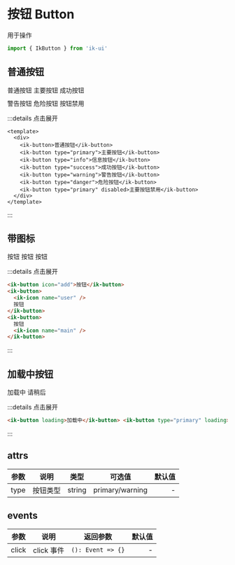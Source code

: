 # 按钮 Button

用于操作

```javascript
import { IkButton } from 'ik-ui'
```

## 普通按钮

<div class="flex">
  <ik-button>普通按钮</ik-button>
  <ik-button type="primary">主要按钮</ik-button>
  <ik-button type="success">成功按钮</ik-button>
  <!-- <ik-button type="info">信息按钮</ik-button> -->
</div>
<div class="flex" style="margin-top: 10px">
  <ik-button type="warning">警告按钮</ik-button>
  <ik-button type="danger">危险按钮</ik-button>
  <ik-button type="primary" disabled>按钮禁用</ik-button>
</div>

:::details 点击展开

```vue
<template>
  <div>
    <ik-button>普通按钮</ik-button>
    <ik-button type="primary">主要按钮</ik-button>
    <ik-button type="info">信息按钮</ik-button>
    <ik-button type="success">成功按钮</ik-button>
    <ik-button type="warning">警告按钮</ik-button>
    <ik-button type="danger">危险按钮</ik-button>
    <ik-button type="primary" disabled>主要按钮禁用</ik-button>
  </div>
</template>
```

:::

## 带图标

<div class="flex">
  <ik-button icon="add">按钮</ik-button>
  <ik-button>
    <ik-icon name="user" />
    按钮
  </ik-button>
  <ik-button type="primary">
    按钮
    <ik-icon color="#ffffff" name="main" />
  </ik-button>
</div>

:::details 点击展开

```html
<ik-button icon="add">按钮</ik-button>
<ik-button>
  <ik-icon name="user" />
  按钮
</ik-button>
<ik-button>
  按钮
  <ik-icon name="main" />
</ik-button>
```

:::

## 加载中按钮

<div>
  <ik-button loading>加载中</ik-button>
  <ik-button type="primary" loading>请稍后</ik-button>
</div>

:::details 点击展开

```html
<ik-button loading>加载中</ik-button> <ik-button type="primary" loading>请稍后</ik-button>
```

:::

## attrs

| 参数 |   说明   |  类型  |     可选值      | 默认值 |
| ---- | :------: | :----: | :-------------: | -----: |
| type | 按钮类型 | string | primary/warning |      - |

## events

| 参数  |    说明    |     返回参数      | 默认值 |
| ----- | :--------: | :---------------: | -----: |
| click | click 事件 | `(): Event => {}` |      - |
